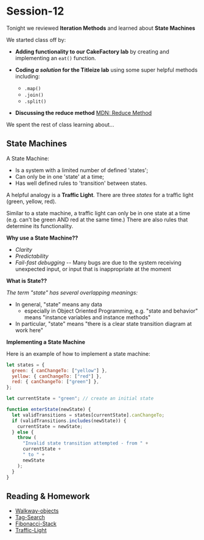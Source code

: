 # Session-12

Tonight we reviewed **Iteration Methods** and learned about **State Machines**

We started class off by:

- **Adding functionality to our CakeFactory lab** by creating and implementing an `eat()` function.

- **Coding _a solution_ for the Titleize lab** using some super helpful methods including:

  - `.map()`
  - `.join()`
  - `.split()`

- **Discussing the reduce method**
  [MDN: Reduce Method](https://developer.mozilla.org/en-US/docs/Web/JavaScript/Reference/Global_Objects/Array/reduce)

We spent the rest of class learning about...

## State Machines

A State Machine:

- Is a system with a limited number of defined 'states';
- Can only be in one 'state' at a time;
- Has well defined rules to 'transition' between states.

A helpful analogy is a **Traffic Light**. There are three _states_ for a traffic light (green, yellow, red).

Similar to a state machine, a traffic light can only be in one state at a time (e.g. can't be green AND red at the same time.) There are also rules that determine its functionality.

**Why use a State Machine??**

- _Clarity_
- _Predictability_
- _Fail-fast debugging_ -- Many bugs are due to the system receiving unexpected input, or input that is inappropriate at the moment

**What is State??**

_The term "state" has several overlapping meanings:_

- In general, "state" means any data
  - especially in Object Oriented Programming, e.g. "state and behavior" means "instance variables and instance methods"
- In particular, "state" means "there is a clear state transition diagram at work here"

**Implementing a State Machine**

Here is an example of how to implement a state machine:

```js
let states = {
  green: { canChangeTo: ["yellow"] },
  yellow: { canChangeTo: ["red"] },
  red: { canChangeTo: ["green"] },
};

let currentState = "green"; // create an initial state

function enterState(newState) {
  let validTransitions = states[currentState].canChangeTo;
  if (validTransitions.includes(newState)) {
    currentState = newState;
  } else {
    throw (
      "Invalid state transition attempted - from " +
      currentState +
      " to " +
      newState
    );
  }
}
```

## Reading & Homework

- [Walkway-objects](https://replit.com/@Upright-JSI-Mar-2022/walkway-objects#index.js)
- [Tag-Search](https://replit.com/@Upright-JSI-Mar-2022/tag-search#index.js)
- [Fibonacci-Stack](https://replit.com/@Upright-JSI-Mar-2022/fibonacci-stack#index.js)
- [Traffic-Light](https://replit.com/@Upright-JSI-Mar-2022/traffic-light#index.js)


